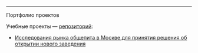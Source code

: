 <!--**Привет**

- 🎓 Изучаю продуктовую аналитику и BI-инструменты
- 🔥 Имею опыт анализа рынков, конкурентов, финансового анализа
- 📊 Работаю в исследовательском агентстве
  
**ko-svetlana/ko-svetlana** is a ✨ _special_ ✨ repository because its `README.md` (this file) appears on your GitHub profile.

Here are some ideas to get you started:

- 🔭 I’m currently working on ...
- 🌱 I’m currently learning ...
- 👯 I’m looking to collaborate on ...
- 🤔 I’m looking for help with ...
- 💬 Ask me about ...
- 📫 How to reach me: ...
- 😄 Pronouns: ...
- ⚡ Fun fact: ...
-->

--------
Портфолио проектов

Учебные проекты — [репозиторий](https://github.com/ko-svetlana/educational-projects/):
- [Исследования рынка общепита в Москве для принятия решения об открытии нового заведения](https://github.com/ko-svetlana/educational-projects/tree/main/catering-market-research)


